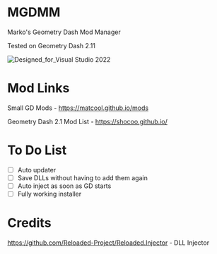 # MGDMM
Marko's Geometry Dash Mod Manager

Tested on Geometry Dash 2.11

![Designed_for_Visual Studio 2022](https://github.com/user-attachments/assets/4093d510-f36f-447e-9a15-9727d3f5b6d3)

# Mod Links
Small GD Mods - https://matcool.github.io/mods

Geometry Dash 2.1 Mod List - https://shocoo.github.io/


# To Do List
- [ ] Auto updater
- [ ] Save DLLs without having to add them again
- [ ] Auto inject as soon as GD starts
- [ ] Fully working installer

# Credits
https://github.com/Reloaded-Project/Reloaded.Injector - DLL Injector
